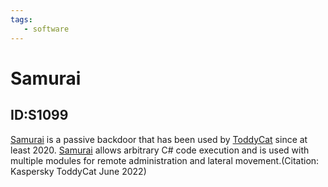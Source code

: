 ```yaml
---
tags:
   - software
---
```

# Samurai
## ID:S1099
[Samurai](software/S1099) is a passive backdoor that has been used by [ToddyCat](groups/G1022) since at least 2020. [Samurai](software/S1099) allows arbitrary C# code execution and is used with multiple modules for remote administration and lateral movement.(Citation: Kaspersky ToddyCat June 2022)
